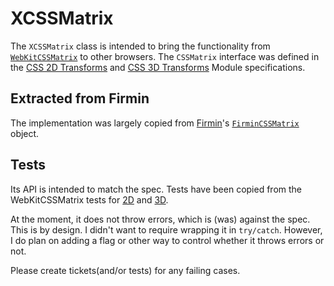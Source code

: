 XCSSMatrix
==========

The `XCSSMatrix` class is intended to bring the functionality from
[`WebKitCSSMatrix`][WebKitCSSMatrixDocs] to other browsers. The `CSSMatrix` interface was defined in the [CSS 2D Transforms][2d] and [CSS 3D Transforms][3d] Module specifications.

## Extracted from Firmin ##
The implementation was largely copied from [Firmin](http://extralogical.net/projects/firmin/)'s [`FirminCSSMatrix`](https://github.com/beastaugh/firmin/blob/master/src/matrix.js) object.

## Tests ##
Its API is intended to match the spec. Tests have been copied from the WebKitCSSMatrix tests for [2D](2dtests) and [3D](3dtests).

At the moment, it does not throw errors, which is (was) against the spec. This is by design. I didn't want to require wrapping it in `try/catch`. However, I do plan on adding a flag or other way to control whether it throws errors or not.

Please create tickets(and/or tests) for any failing cases.

  [WebKitCSSMatrixDocs]: http://developer.apple.com/library/safari/documentation/AudioVideo/Reference/WebKitCSSMatrixClassReference/WebKitCSSMatrix/WebKitCSSMatrix.html
  [2d]: http://www.w3.org/TR/2011/WD-css3-2d-transforms-20111215/#cssmatrix-interface
  [2dtests]: [http://src.chromium.org/svn/branches/WebKit/472/LayoutTests/transforms/cssmatrix-2d-interface.xhtml]
  [3d]: http://www.w3.org/TR/2009/WD-css3-3d-transforms-20090320/#cssmatrix-interface
  [3dtests]: [http://src.chromium.org/svn/branches/WebKit/472/LayoutTests/transforms/cssmatrix-3d-interface.xhtml]
